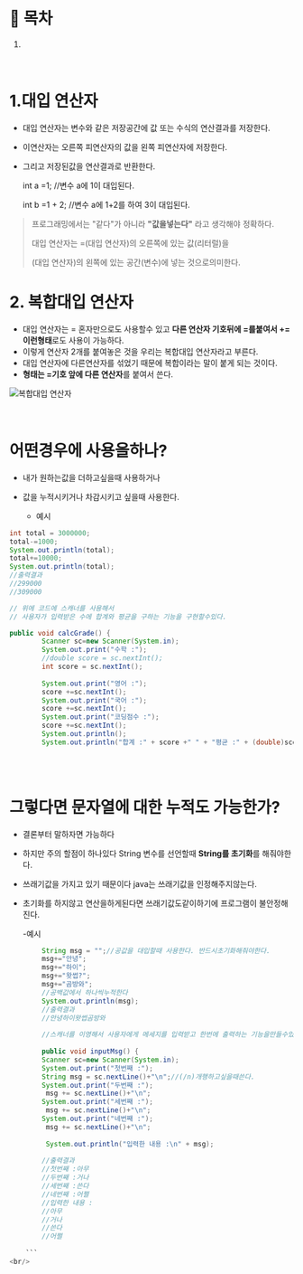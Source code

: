 # 🔖 목차

1.


<br/>

# 1.대입 연산자
  - 대입 연산자는 변수와 같은 저장공간에 값 또는 수식의 연산결과를 저장한다.
  - 이연산자는 오른쪽 피연산자의 값을 왼쪽 피연산자에 저장한다.
  - 그리고 저장된값을 연산결과로 반환한다.


	int a =1; //변수 a에 1이 대입된다.

	int b =1 + 2; //변수 a에 1+2를 하여 3이 대입된다.


 > 프로그래밍에서는 "같다"가 아니라 **"값을넣는다"** 라고 생각해야 정확하다.
 > 
 > 대입 연산자는 =(대입 연산자)의 오른쪽에 있는 값(리터럴)을
 > 
 > (대입 연산자)의 왼쪽에 있는 공간(변수)에 넣는 것으로의미한다.


# 2. 복합대입 연산자

  - 대입 연산자는 = 혼자만으로도 사용할수 있고 **다른 연산자 기호뒤에 =를붙여서 += 이런형태**로도 사용이 가능하다.
  - 이렇게 연산자 2개를 붙여놓은 것을 우리는 복합대입 연산자라고 부른다.
  - 대입 연산자에 다른연산자를 섞었기 때문에 복합이라는 말이 붙게 되는 것이다.
  - **형태는 =기호 앞에 다른 연산자**를 붙여서 쓴다.

![복합대입 연산자](https://user-images.githubusercontent.com/126074577/222756816-2bf390a7-dbd3-4b5a-8bc5-cb9219281dfc.png)

<br/>

# 어떤경우에 사용을하나?
- 내가 원하는값을 더하고싶을때 사용하거나
- 값을 누적시키거나 차감시키고 싶을때 사용한다.

  - 예시

```java
int total = 3000000;
total-=1000;
System.out.println(total);
total+=10000;
System.out.println(total);
//출력결과
//299000
//309000

// 위에 코드에 스캐너를 사용해서
// 사용자가 입력받은 수에 합계와 평균을 구하는 기능을 구현할수있다.

public void calcGrade() {
		Scanner sc=new Scanner(System.in);
		System.out.print("수학 :");
		//double score = sc.nextInt();
		int score = sc.nextInt();
		
		System.out.print("영어 :");
		score +=sc.nextInt();
		System.out.print("국어 :");
		score +=sc.nextInt();
		System.out.print("코딩점수 :");
		score +=sc.nextInt();
		System.out.println();
		System.out.println("합계 :" + score +" " + "평균 :" + (double)score/4);
    
```
<br/>

# 그렇다면 문자열에 대한 누적도 가능한가?
- 결론부터 말하자면 가능하다 
- 하지만 주의 할점이 하나있다 String 변수를 선언할때  **String를 초기화**를 해줘야한다.
- 쓰래기값을 가지고 있기 때문이다 java는 쓰래기값을 인정해주지않는다.
- 초기화를 하지않고 연산을하게된다면 쓰래기값도같이하기에 프로그램이 불안정해진다.

	-예시

```java
		String msg = "";//공값을 대입할때 사용한다. 반드시초기화해줘야한다.
		msg+="안녕";
		msg+="하이";
		msg+="왓썹?";
		msg+="곰방와";
		//공백값에서 하나씩누적한다
		System.out.println(msg);
		//출력결과 
		//안녕하이왓썹곰방와
		
		//스캐너를 이영해서 사용자에게 메세지를 입력받고 한번에 출력하는 기능을만들수있다.
		
		public void inputMsg() {
		Scanner sc=new Scanner(System.in);
		System.out.print("첫번째 :");
		String msg = sc.nextLine()+"\n";//(/n)개행하고싶을때쓴다.
		System.out.print("두번째 :");
		 msg += sc.nextLine()+"\n";
		System.out.print("세번째 :");
		 msg += sc.nextLine()+"\n";
		System.out.print("네번째 :");
		 msg += sc.nextLine()+"\n";
		 
		 System.out.println("입력한 내용 :\n" + msg);
		 
		//출력결과
		//첫번째 :아무
		//두번째 :거나
		//세번째 :쓴다
		//네번째 :어쩔
		//입력한 내용 :
		//아무
		//거나
		//쓴다
		//어쩔
		
	```
<br/>
